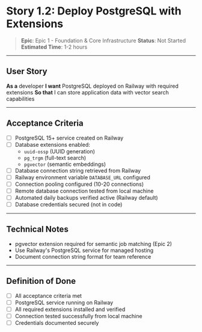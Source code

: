 # Story 1.2: Deploy PostgreSQL with Extensions

> **Epic**: Epic 1 - Foundation & Core Infrastructure
> **Status**: Not Started
> **Estimated Time**: 1-2 hours

---

## User Story

**As a** developer
**I want** PostgreSQL deployed on Railway with required extensions
**So that** I can store application data with vector search capabilities

---

## Acceptance Criteria

- [ ] PostgreSQL 15+ service created on Railway
- [ ] Database extensions enabled:
  - `uuid-ossp` (UUID generation)
  - `pg_trgm` (full-text search)
  - `pgvector` (semantic embeddings)
- [ ] Database connection string retrieved from Railway
- [ ] Railway environment variable `DATABASE_URL` configured
- [ ] Connection pooling configured (10-20 connections)
- [ ] Remote database connection tested from local machine
- [ ] Automated daily backups verified active (Railway default)
- [ ] Database credentials secured (not in code)

---

## Technical Notes

- pgvector extension required for semantic job matching (Epic 2)
- Use Railway's PostgreSQL service for managed hosting
- Document connection string format for team reference

---

## Definition of Done

- [ ] All acceptance criteria met
- [ ] PostgreSQL service running on Railway
- [ ] All required extensions installed and verified
- [ ] Connection tested successfully from local machine
- [ ] Credentials documented securely
